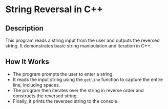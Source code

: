 # String Reversal in C++

## Description
This program reads a string input from the user and outputs the reversed string. It demonstrates basic string manipulation and iteration in C++.

## How It Works
- The program prompts the user to enter a string.
- It reads the input string using the `getline` function to capture the entire line, including spaces.
- The program then iterates over the string in reverse order and constructs the reversed string.
- Finally, it prints the reversed string to the console.
